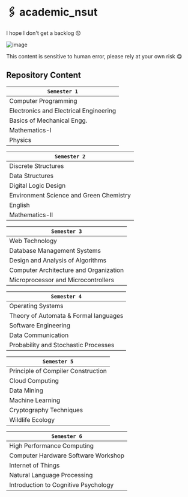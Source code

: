 
# 🖇️ academic_nsut
I hope I don't get a backlog 😟

![image](https://user-images.githubusercontent.com/56604711/145258741-58a85b6c-9a66-4770-8c0e-ce700262d772.png)

This content is sensitive to human error, please rely at your own risk 😋

## Repository Content

  | `Semester 1`                                |
  |-------------------------------------------|
  | Computer Programming                 |
  | Electronics and Electrical Engineering  |
  | Basics of Mechanical Engg.                |
  | Mathematics-I                             |
  | Physics                                   |
  

  | `Semester 2`                                |
  |-------------------------------------------|
  | Discrete Structures
  | Data Structures
  | Digital Logic Design
  | Environment Science and Green Chemistry
  | English
  | Mathematics-II

 | `Semester 3`                                |
  |-------------------------------------------|
  | Web Technology
  | Database Management Systems
  | Design and Analysis of Algorithms
  | Computer Architecture and Organization
  | Microprocessor and Microcontrollers

 | `Semester 4`                                |
  |-------------------------------------------|
  | Operating Systems
  | Theory of Automata & Formal languages
  | Software Engineering
  | Data Communication
  | Probability and Stochastic Processes
  
 | `Semester 5`                                |
  |-------------------------------------------| 
  | Principle of Compiler Construction
  | Cloud Computing
  | Data Mining
  | Machine Learning
  | Cryptography Techniques
  | Wildlife Ecology
  
  | `Semester 6`                                |
  |-------------------------------------------|
  | High Performance Computing
  | Computer Hardware Software Workshop
  | Internet of Things
  | Natural Language Processing
  | Introduction to Cognitive Psychology
  
  
  
<!--

Sharing is Caring, mark a star ⭐ , fork it 🍽️ , share with your friends 🫂 and bunk your class with them 🕺🕺🕺🕺🕺💃.
##  `To Who It May Concern ` 




| Branch           | 🦧🦧                                     |
| ---------------- | -------------------------------------- |
| `CoE`            | YUSSSSSSSSSS!!!!!!!!!!!!!!!!!!!!       |
| `CSAI`           | Hmm                                    |
| `IT`             | Ok.                                    |
| `Others`         | I hope you're having a good day        |

| `weserv-query`   | Image manipulation query parameters    |
| `no-homepage`    | Link to repository, not homepage       |
| `suffix`         | Content to add at the end of the list  |
| `path`           | Path to file to update with content    |
| `start`          | Starting comment to look for           |
| `end`            | Ending comment                         |
| `commit-message` | Updating file commit message           |
| `one-per-owner`  | Show only one repo per owner           |
| `sort`           | Sort repositories by this parameter    |
| `order`          | Order by "asc" or "desc"               |
-->


<!--Repo will be updated after the end sems 

## 📄 License

- Code: [MIT](./LICENSE) © 2021 Ashish Dangi
- "GitHub" is a trademark of GitHub, Inc.

# Fork this repository

Fork this repository by clicking on the fork button on the top of this page. This will create a copy of this repository in your account.

# Clone the repository

Now clone the forked repository to your system. Go to your GitHub account, open the forked repository, click on the code button and then clone the repository.

*if you want to use the terminal, use the following commands*
after you fork the repository , open the terminal type the given command
```
git clone https://github.com/{your-github-username}/academic_nsut.git

```

# Create a branch

Then create a branch on your local repository to solve a problem.

*terminal commands*
```
git checkout -b your_new_branch_name

```

# Add & commit

Make necessary changes and commit those changes.

*terminal commands*
```
git add .
git commit -m "your-commit-message"

```

# Push changes to GitHub

Finally push your local repository to remote repository
Compare & Submit a Pull Request

*terminal commands*
```
git push origin <branch-name>

```
I'm happy to merge valid pull requests to this repository!
-->


